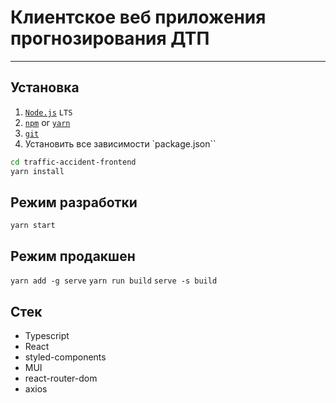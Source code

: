 # Клиентское веб приложения прогнозирования ДТП

---

## Установка

1. [`Node.js`](https://nodejs.org/) `LTS`
2. [`npm`](https://docs.npmjs.com/downloading-and-installing-node-js-and-npm) or
   [`yarn`](https://classic.yarnpkg.com/lang/en/docs/install/#windows-stable)
3. [`git`](https://git-scm.com/)
4. Установить все зависимости `package.json``

```sh
cd traffic-accident-frontend
yarn install
```

## Режим разработки

`yarn start`

## Режим продакшен

`yarn add -g serve` `yarn run build` `serve -s build`

## Стек

- Typescript
- React
- styled-components
- MUI
- react-router-dom
- axios